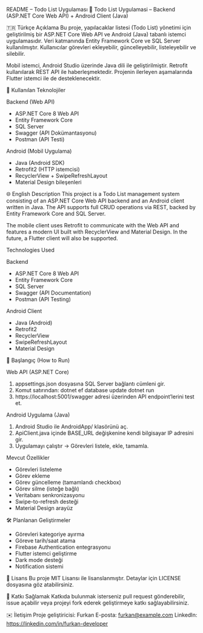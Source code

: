 README – Todo List Uygulaması
📝 Todo List Uygulamasi – Backend (ASP.NET Core Web API) + Android Client (Java)

🇹🇷 Türkçe Açıklama
Bu proje, yapılacaklar listesi (Todo List) yönetimi için geliştirilmiş bir ASP.NET Core Web API ve Android (Java) tabanlı istemci uygulamasıdır.
Veri katmanında Entity Framework Core ve SQL Server kullanılmıştır. Kullanıcılar görevleri ekleyebilir, güncelleyebilir, listeleyebilir ve silebilir.

Mobil istemci, Android Studio üzerinde Java dili ile geliştirilmiştir. Retrofit kullanılarak REST API ile haberleşmektedir.
Projenin ilerleyen aşamalarında Flutter istemci ile de desteklenecektir.

🔧 Kullanılan Teknolojiler

Backend (Web API)
- ASP.NET Core 8 Web API
- Entity Framework Core
- SQL Server
- Swagger (API Dokümantasyonu)
- Postman (API Testi)

Android (Mobil Uygulama)
- Java (Android SDK)
- Retrofit2 (HTTP istemcisi)
- RecyclerView + SwipeRefreshLayout
- Material Design bileşenleri

🌐 English Description
This project is a Todo List management system consisting of an ASP.NET Core Web API backend and an Android client written in Java.
The API supports full CRUD operations via REST, backed by Entity Framework Core and SQL Server.

The mobile client uses Retrofit to communicate with the Web API and features a modern UI built with RecyclerView and Material Design.
In the future, a Flutter client will also be supported.

Technologies Used

Backend
- ASP.NET Core 8 Web API
- Entity Framework Core
- SQL Server
- Swagger (API Documentation)
- Postman (API Testing)

Android Client
- Java (Android)
- Retrofit2
- RecyclerView
- SwipeRefreshLayout
- Material Design



🚀 Başlangıç (How to Run)

Web API (ASP.NET Core)
1. appsettings.json dosyasına SQL Server bağlantı cümleni gir.
2. Komut satırından:
   dotnet ef database update
   dotnet run
3. https://localhost:5001/swagger adresi üzerinden API endpoint’lerini test et.

Android Uygulama (Java)
1. Android Studio ile AndroidApp/ klasörünü aç.
2. ApiClient.java içinde BASE_URL değişkenine kendi bilgisayar IP adresini gir.
3. Uygulamayı çalıştır → Görevleri listele, ekle, tamamla.

Mevcut Özellikler
- Görevleri listeleme
- Görev ekleme
- Görev güncelleme (tamamlandı checkbox)
- Görev silme (isteğe bağlı)
- Veritabanı senkronizasyonu
- Swipe-to-refresh desteği
- Material Design arayüz

🛠 Planlanan Geliştirmeler
- Görevleri kategoriye ayırma
- Göreve tarih/saat atama
- Firebase Authentication entegrasyonu
- Flutter istemci geliştirme
- Dark mode desteği
- Notification sistemi

📄 Lisans
Bu proje MIT Lisansı ile lisanslanmıştır. Detaylar için LICENSE dosyasına göz atabilirsiniz.

🤝 Katkı Sağlamak
Katkıda bulunmak isterseniz pull request gönderebilir, issue açabilir veya projeyi fork ederek geliştirmeye katkı sağlayabilirsiniz.

✉️ İletişim
Proje geliştiricisi: Furkan
E-posta: furkan@example.com
LinkedIn: https://linkedin.com/in/furkan-developer
